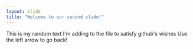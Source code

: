 ```yaml
---
layout: slide
title: "Welcome to our second slide!"
---
```

This is my random text I'm adding to the file to satisfy github's wishes
Use the left arrow to go back!
